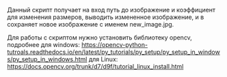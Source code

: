 Данный скрипт получает на вход путь до изображение и коэффициент для изменения размеров, выводить измененное изображение, и в сохраняет новое изображение с именем new_image.jpg.

Для работы с скриптом нужно установить библиотеку  opencv, подробнее для windows: https://opencv-python-tutroals.readthedocs.io/en/latest/py_tutorials/py_setup/py_setup_in_windows/py_setup_in_windows.html
для Linux: https://docs.opencv.org/trunk/d7/d9f/tutorial_linux_install.html


